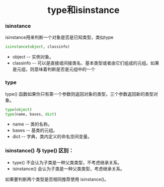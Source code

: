 <center><h1>
  type和isinstance
  </h1></center>

### isinstance

isinstance用来判断一个对象是否是已知类型，类似type

```python
isinstance(object, classinfo)
```

- object -- 实例对象。
- classinfo -- 可以是直接或间接类名、基本类型或者由它们组成的元组。如果是元组，则意味着判断是否是元组中的一个

### type

type() 函数如果你只有第一个参数则返回对象的类型，三个参数返回新的类型对象。

```python
type(object)
type(name, bases, dict)
```

- name -- 类的名称。
- bases -- 基类的元组。
- dict -- 字典，类内定义的命名空间变量。

### isinstance() 与 type() 区别：

- type() 不会认为子类是一种父类类型，不考虑继承关系。
- isinstance() 会认为子类是一种父类类型，考虑继承关系。

如果要判断两个类型是否相同推荐使用 isinstance()。

